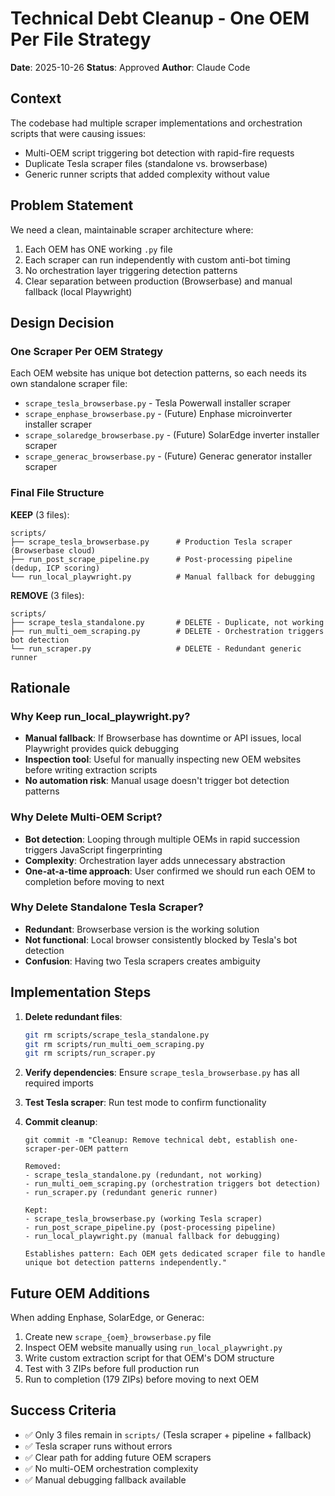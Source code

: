# Technical Debt Cleanup - One OEM Per File Strategy

**Date**: 2025-10-26
**Status**: Approved
**Author**: Claude Code

## Context

The codebase had multiple scraper implementations and orchestration scripts that were causing issues:
- Multi-OEM script triggering bot detection with rapid-fire requests
- Duplicate Tesla scraper files (standalone vs. browserbase)
- Generic runner scripts that added complexity without value

## Problem Statement

We need a clean, maintainable scraper architecture where:
1. Each OEM has ONE working `.py` file
2. Each scraper can run independently with custom anti-bot timing
3. No orchestration layer triggering detection patterns
4. Clear separation between production (Browserbase) and manual fallback (local Playwright)

## Design Decision

### One Scraper Per OEM Strategy

Each OEM website has unique bot detection patterns, so each needs its own standalone scraper file:
- `scrape_tesla_browserbase.py` - Tesla Powerwall installer scraper
- `scrape_enphase_browserbase.py` - (Future) Enphase microinverter installer scraper
- `scrape_solaredge_browserbase.py` - (Future) SolarEdge inverter installer scraper
- `scrape_generac_browserbase.py` - (Future) Generac generator installer scraper

### Final File Structure

**KEEP** (3 files):
```
scripts/
├── scrape_tesla_browserbase.py      # Production Tesla scraper (Browserbase cloud)
├── run_post_scrape_pipeline.py      # Post-processing pipeline (dedup, ICP scoring)
└── run_local_playwright.py          # Manual fallback for debugging
```

**REMOVE** (3 files):
```
scripts/
├── scrape_tesla_standalone.py       # DELETE - Duplicate, not working
├── run_multi_oem_scraping.py        # DELETE - Orchestration triggers bot detection
└── run_scraper.py                   # DELETE - Redundant generic runner
```

## Rationale

### Why Keep run_local_playwright.py?
- **Manual fallback**: If Browserbase has downtime or API issues, local Playwright provides quick debugging
- **Inspection tool**: Useful for manually inspecting new OEM websites before writing extraction scripts
- **No automation risk**: Manual usage doesn't trigger bot detection patterns

### Why Delete Multi-OEM Script?
- **Bot detection**: Looping through multiple OEMs in rapid succession triggers JavaScript fingerprinting
- **Complexity**: Orchestration layer adds unnecessary abstraction
- **One-at-a-time approach**: User confirmed we should run each OEM to completion before moving to next

### Why Delete Standalone Tesla Scraper?
- **Redundant**: Browserbase version is the working solution
- **Not functional**: Local browser consistently blocked by Tesla's bot detection
- **Confusion**: Having two Tesla scrapers creates ambiguity

## Implementation Steps

1. **Delete redundant files**:
   ```bash
   git rm scripts/scrape_tesla_standalone.py
   git rm scripts/run_multi_oem_scraping.py
   git rm scripts/run_scraper.py
   ```

2. **Verify dependencies**: Ensure `scrape_tesla_browserbase.py` has all required imports

3. **Test Tesla scraper**: Run test mode to confirm functionality

4. **Commit cleanup**:
   ```
   git commit -m "Cleanup: Remove technical debt, establish one-scraper-per-OEM pattern

   Removed:
   - scrape_tesla_standalone.py (redundant, not working)
   - run_multi_oem_scraping.py (orchestration triggers bot detection)
   - run_scraper.py (redundant generic runner)

   Kept:
   - scrape_tesla_browserbase.py (working Tesla scraper)
   - run_post_scrape_pipeline.py (post-processing pipeline)
   - run_local_playwright.py (manual fallback for debugging)

   Establishes pattern: Each OEM gets dedicated scraper file to handle
   unique bot detection patterns independently."
   ```

## Future OEM Additions

When adding Enphase, SolarEdge, or Generac:
1. Create new `scrape_{oem}_browserbase.py` file
2. Inspect OEM website manually using `run_local_playwright.py`
3. Write custom extraction script for that OEM's DOM structure
4. Test with 3 ZIPs before full production run
5. Run to completion (179 ZIPs) before moving to next OEM

## Success Criteria

- ✅ Only 3 files remain in `scripts/` (Tesla scraper + pipeline + fallback)
- ✅ Tesla scraper runs without errors
- ✅ Clear path for adding future OEM scrapers
- ✅ No multi-OEM orchestration complexity
- ✅ Manual debugging fallback available
